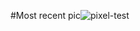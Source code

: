 #Most recent pic![pixel-test](https://user-images.githubusercontent.com/110626378/188761074-fcdef07e-9d6e-42f0-a1e0-9a081c409727.jpg)
